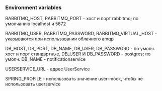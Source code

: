 ### Environment variables

RABBITMQ_HOST, RABBITMQ_PORT - хост и порт rabbitmq; по умолчанию localhost и 5672

RABBITMQ_USER, RABBITMQ_PASSWORD, RABBITMQ_VIRTUAL_HOST - указываются при использовании облачного amqp

DB_HOST, DB_PORT, DB_NAME, DB_USER, DB_PASSWORD - по умолч. хост и порт стандартные, DB_USER И DB_PASSWORD - postgres;
по умолч. DB_NAME - notificationservice

USERSERVICE_URL - адрес UserService

SPRING_PROFILE - использовать значение user-mock, чтобы не использовать userservice
